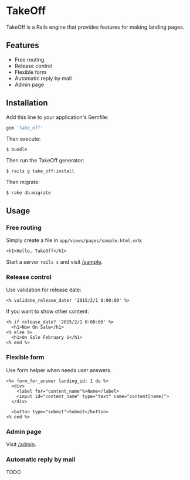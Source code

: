 # TakeOff

TakeOff is a Rails engine that provides features for making landing pages.

## Features

- Free routing
- Release control
- Flexible form
- Automatic reply by mail
- Admin page

## Installation

Add this line to your application's Gemfile:

```ruby
gem 'take_off'
```

Then execute:

    $ bundle

Then run the TakeOff generator:

    $ rails g take_off:install

Then migrate:

    $ rake db:migrate

## Usage

### Free routing

Simply create a file in `app/views/pages/sample.html.erb`:

```erb
<h1>Hello, TakeOff</h1>
```

Start a server `rails s` and visit [/sample](http://localhost:3000/sample).

### Release control

Use validation for release date:

```erb
<% validate_release_date! '2015/2/1 0:00:00' %>
```

If you want to show other content:

```erb
<% if release_date? '2015/2/1 0:00:00' %>
  <h1>Now On Sale</h1>
<% else %>
  <h1>On Sale February 1</h1>
<% end %>
```

### Flexible form

Use form helper when needs user answers.

```erb
<%= form_for_answer landing_id: 1 do %>
  <div>
    <label for="content_name"%>Name</label>
    <input id="content_name" type="text" name="content[name]">
  </div>

  <button type="submit">Submit</button>
<% end %>
```

### Admin page

Visit [/admin](http://localhost:3000/admin).

### Automatic reply by mail

TODO
